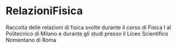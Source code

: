 # RelazioniFisica
Raccolta delle relazioni di fisica svolte durante il corso di Fisica I al Politecnico di Milano e durante gli studi presso il Liceo Scientifico Nomentano di Roma
